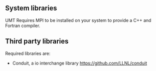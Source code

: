 System libraries
-----------------------
UMT Requires MPI to be installed on your system to provide a C++ and Fortran compiler.

Third party libraries
-----------------------
Required libraries are:
- Conduit, a io interchange library
  https://github.com/LLNL/conduit
